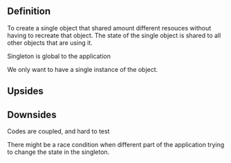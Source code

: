 ## Definition

To create a single object that shared amount different resouces without having to recreate that object. The state of the single object is shared to all other objects that are using it. 

Singleton is global to the application

We only want to have a single instance of the object.

## Upsides

## Downsides

Codes are coupled, and hard to test

There might be a race condition when different part of the application trying to change the state in the singleton.
